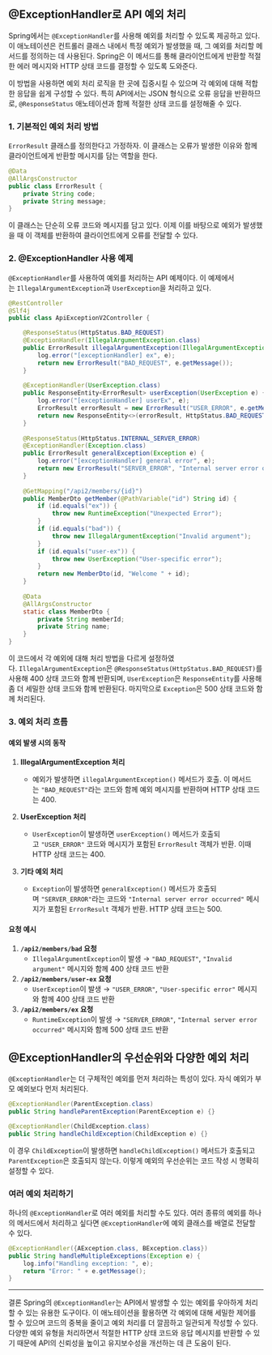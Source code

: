 ## @ExceptionHandler로 API 예외 처리
Spring에서는 `@ExceptionHandler`를 사용해 예외를 처리할 수 있도록 제공하고 있다. 이 애노테이션은 컨트롤러 클래스 내에서 특정 예외가 발생했을 때, 그 예외를 처리할 메서드를 정의하는 데 사용된다. Spring은 이 메서드를 통해 클라이언트에게 반환할 적절한 에러 메시지와 HTTP 상태 코드를 결정할 수 있도록 도와준다.

이 방법을 사용하면 예외 처리 로직을 한 곳에 집중시킬 수 있으며 각 예외에 대해 적합한 응답을 쉽게 구성할 수 있다. 특히 API에서는 JSON 형식으로 오류 응답을 반환하므로, `@ResponseStatus` 애노테이션과 함께 적절한 상태 코드를 설정해줄 수 있다.
### 1. 기본적인 예외 처리 방법
`ErrorResult` 클래스를 정의한다고 가정하자. 이 클래스는 오류가 발생한 이유와 함께 클라이언트에게 반환할 메시지를 담는 역할을 한다.

```java
@Data
@AllArgsConstructor
public class ErrorResult {
    private String code;
    private String message;
}
```
이 클래스는 단순히 오류 코드와 메시지를 담고 있다. 이제 이를 바탕으로 예외가 발생했을 때 이 객체를 반환하여 클라이언트에게 오류를 전달할 수 있다.

### 2. @ExceptionHandler 사용 예제
`@ExceptionHandler`를 사용하여 예외를 처리하는 API 예제이다. 이 예제에서는 `IllegalArgumentException`과 `UserException`을 처리하고 있다.
```java
@RestController
@Slf4j
public class ApiExceptionV2Controller {

    @ResponseStatus(HttpStatus.BAD_REQUEST)
    @ExceptionHandler(IllegalArgumentException.class)
    public ErrorResult illegalArgumentException(IllegalArgumentException e) {
        log.error("[exceptionHandler] ex", e);
        return new ErrorResult("BAD_REQUEST", e.getMessage());
    }
    
    @ExceptionHandler(UserException.class)
    public ResponseEntity<ErrorResult> userException(UserException e) {
        log.error("[exceptionHandler] userEx", e);
        ErrorResult errorResult = new ErrorResult("USER_ERROR", e.getMessage());
        return new ResponseEntity<>(errorResult, HttpStatus.BAD_REQUEST);
    }
    
    @ResponseStatus(HttpStatus.INTERNAL_SERVER_ERROR)
    @ExceptionHandler(Exception.class)
    public ErrorResult generalException(Exception e) {
        log.error("[exceptionHandler] general error", e);
        return new ErrorResult("SERVER_ERROR", "Internal server error occurred");
    }
    
    @GetMapping("/api2/members/{id}")
    public MemberDto getMember(@PathVariable("id") String id) {
        if (id.equals("ex")) {
            throw new RuntimeException("Unexpected Error");
        }
        if (id.equals("bad")) {
            throw new IllegalArgumentException("Invalid argument");
        }
        if (id.equals("user-ex")) {
            throw new UserException("User-specific error");
        }
        return new MemberDto(id, "Welcome " + id);
    }
    
    @Data
    @AllArgsConstructor
    static class MemberDto {
        private String memberId;
        private String name;
    }
}
```
이 코드에서 각 예외에 대해 처리 방법을 다르게 설정하였다. `IllegalArgumentException`은 `@ResponseStatus(HttpStatus.BAD_REQUEST)`를 사용해 400 상태 코드와 함께 반환되며, `UserException`은 `ResponseEntity`를 사용해 좀 더 세밀한 상태 코드와 함께 반환된다. 마지막으로 `Exception`은 500 상태 코드와 함께 처리된다.

### 3. 예외 처리 흐름
#### 예외 발생 시의 동작
1. **IllegalArgumentException 처리**
    - 예외가 발생하면 `illegalArgumentException()` 메서드가 호출. 이 메서드는 `"BAD_REQUEST"`라는 코드와 함께 예외 메시지를 반환하며 HTTP 상태 코드는 400.
2. **UserException 처리**
    
    - `UserException`이 발생하면 `userException()` 메서드가 호출되고 `"USER_ERROR"` 코드와 메시지가 포함된 `ErrorResult` 객체가 반환. 이때 HTTP 상태 코드는 400.
3. **기타 예외 처리**
    - `Exception`이 발생하면 `generalException()` 메서드가 호출되며 `"SERVER_ERROR"`라는 코드와 `"Internal server error occurred"` 메시지가 포함된 `ErrorResult` 객체가 반환. HTTP 상태 코드는 500.

#### 요청 예시
1. **`/api2/members/bad` 요청**
    - `IllegalArgumentException`이 발생 → `"BAD_REQUEST"`, `"Invalid argument"` 메시지와 함께 400 상태 코드 반환
2. **`/api2/members/user-ex` 요청**
    - `UserException`이 발생 → `"USER_ERROR"`, `"User-specific error"` 메시지와 함께 400 상태 코드 반환
3. **`/api2/members/ex` 요청**
    - `RuntimeException`이 발생 → `"SERVER_ERROR"`, `"Internal server error occurred"` 메시지와 함께 500 상태 코드 반환

## @ExceptionHandler의 우선순위와 다양한 예외 처리
`@ExceptionHandler`는 더 구체적인 예외를 먼저 처리하는 특성이 있다. 자식 예외가 부모 예외보다 먼저 처리된다.
```java
@ExceptionHandler(ParentException.class)
public String handleParentException(ParentException e) {}

@ExceptionHandler(ChildException.class)
public String handleChildException(ChildException e) {}
```
이 경우 `ChildException`이 발생하면 `handleChildException()` 메서드가 호출되고 `ParentException`은 호출되지 않는다. 이렇게 예외의 우선순위는 코드 작성 시 명확히 설정할 수 있다.

### 여러 예외 처리하기
하나의 `@ExceptionHandler`로 여러 예외를 처리할 수도 있다. 여러 종류의 예외를 하나의 메서드에서 처리하고 싶다면 `@ExceptionHandler`에 예외 클래스를 배열로 전달할 수 있다.
```java
@ExceptionHandler({AException.class, BException.class})
public String handleMultipleExceptions(Exception e) {
    log.info("Handling exception: ", e);
    return "Error: " + e.getMessage();
}
```

---
결론
Spring의 `@ExceptionHandler`는 API에서 발생할 수 있는 예외를 우아하게 처리할 수 있는 유용한 도구이다. 이 애노테이션을 활용하면 각 예외에 대해 세밀한 제어를 할 수 있으며 코드의 중복을 줄이고 예외 처리를 더 깔끔하고 일관되게 작성할 수 있다. 다양한 예외 유형을 처리하면서 적절한 HTTP 상태 코드와 응답 메시지를 반환할 수 있기 때문에 API의 신뢰성을 높이고 유지보수성을 개선하는 데 큰 도움이 된다.